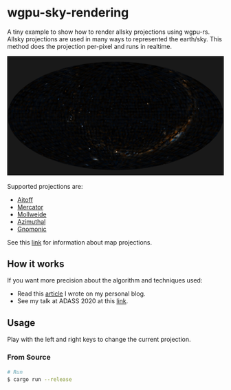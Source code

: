 # wgpu-sky-rendering

A tiny example to show how to render allsky projections using wgpu-rs.
Allsky projections are used in many ways to represented the earth/sky.
This method does the projection per-pixel and runs in realtime.

![Aitoff projection rendering of the sky](./screenshot.png)

Supported projections are:
* [Aitoff](https://en.wikipedia.org/wiki/Aitoff_projection)
* [Mercator](https://en.wikipedia.org/wiki/Mercator_projection)
* [Mollweide](https://en.wikipedia.org/wiki/Mollweide_projection)
* [Azimuthal](https://en.wikipedia.org/wiki/Azimuthal_equidistant_projection)
* [Gnomonic](https://en.wikipedia.org/wiki/Gnomonic_projection)

See this [link](https://en.wikipedia.org/wiki/List_of_map_projections) for information about map projections.

## How it works

If you want more precision about the algorithm and techniques used:
* Read this [article](https://bmatthieu3.github.io/posts/allskyrendering/) I wrote on my personal blog.
* See my talk at ADASS 2020 at this [link](https://www.youtube.com/watch?v=TILtJOiiRoc).

## Usage

Play with the left and right keys to change the current projection.

### From Source

```sh
# Run
$ cargo run --release
```
